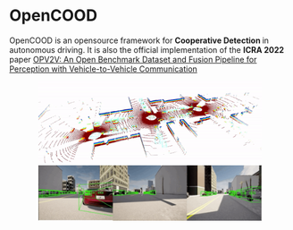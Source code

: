 # OpenCOOD

OpenCOOD is an opensource framework for <strong>Cooperative Detection </strong>
in autonomous driving. It is also the official implementation of the <strong> ICRA 2022  </strong>
paper [OPV2V: An Open Benchmark Dataset and Fusion Pipeline for Perception with Vehicle-to-Vehicle Communication](https://arxiv.org/abs/2109.07644)

<p align="center">
<img src="images/demo1.gif" width="400" alt="" class="img-responsive">
<img src="images/camera_demo.gif" width="400"  alt="" class="img-responsive">
</p>